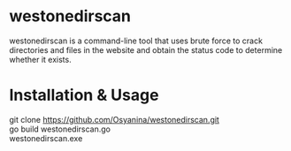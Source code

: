 # westonedirscan  
westonedirscan is a command-line tool that uses brute force to crack directories and files in the website and obtain the status code to determine whether it exists.  
# Installation & Usage  
git clone https://github.com/Osyanina/westonedirscan.git   
go build westonedirscan.go <url>  
westonedirscan.exe <URL>
